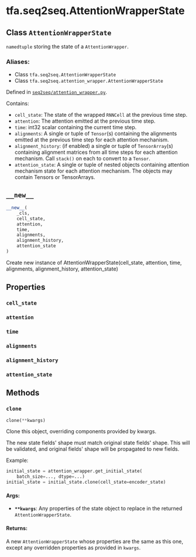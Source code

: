 <div itemscope itemtype="http://developers.google.com/ReferenceObject">
<meta itemprop="name" content="tfa.seq2seq.AttentionWrapperState" />
<meta itemprop="path" content="Stable" />
<meta itemprop="property" content="cell_state"/>
<meta itemprop="property" content="attention"/>
<meta itemprop="property" content="time"/>
<meta itemprop="property" content="alignments"/>
<meta itemprop="property" content="alignment_history"/>
<meta itemprop="property" content="attention_state"/>
<meta itemprop="property" content="__new__"/>
<meta itemprop="property" content="clone"/>
</div>

# tfa.seq2seq.AttentionWrapperState

## Class `AttentionWrapperState`

`namedtuple` storing the state of a `AttentionWrapper`.



### Aliases:

* Class `tfa.seq2seq.AttentionWrapperState`
* Class `tfa.seq2seq.attention_wrapper.AttentionWrapperState`



Defined in [`seq2seq/attention_wrapper.py`](https://github.com/tensorflow/addons/tree/r0.3/tensorflow_addons/seq2seq/attention_wrapper.py).

<!-- Placeholder for "Used in" -->

Contains:

  - `cell_state`: The state of the wrapped `RNNCell` at the previous time
    step.
  - `attention`: The attention emitted at the previous time step.
  - `time`: int32 scalar containing the current time step.
  - `alignments`: A single or tuple of `Tensor`(s) containing the
     alignments emitted at the previous time step for each attention
     mechanism.
  - `alignment_history`: (if enabled) a single or tuple of `TensorArray`(s)
     containing alignment matrices from all time steps for each attention
     mechanism. Call `stack()` on each to convert to a `Tensor`.
  - `attention_state`: A single or tuple of nested objects
     containing attention mechanism state for each attention mechanism.
     The objects may contain Tensors or TensorArrays.

<h2 id="__new__"><code>__new__</code></h2>

``` python
__new__(
    _cls,
    cell_state,
    attention,
    time,
    alignments,
    alignment_history,
    attention_state
)
```

Create new instance of AttentionWrapperState(cell_state, attention, time, alignments, alignment_history, attention_state)



## Properties

<h3 id="cell_state"><code>cell_state</code></h3>



<h3 id="attention"><code>attention</code></h3>



<h3 id="time"><code>time</code></h3>



<h3 id="alignments"><code>alignments</code></h3>



<h3 id="alignment_history"><code>alignment_history</code></h3>



<h3 id="attention_state"><code>attention_state</code></h3>





## Methods

<h3 id="clone"><code>clone</code></h3>

``` python
clone(**kwargs)
```

Clone this object, overriding components provided by kwargs.

The new state fields' shape must match original state fields' shape.
This will be validated, and original fields' shape will be propagated
to new fields.

Example:

```python
initial_state = attention_wrapper.get_initial_state(
    batch_size=..., dtype=...)
initial_state = initial_state.clone(cell_state=encoder_state)
```

#### Args:

* <b>`**kwargs`</b>: Any properties of the state object to replace in the
    returned `AttentionWrapperState`.


#### Returns:

A new `AttentionWrapperState` whose properties are the same as
this one, except any overridden properties as provided in `kwargs`.



